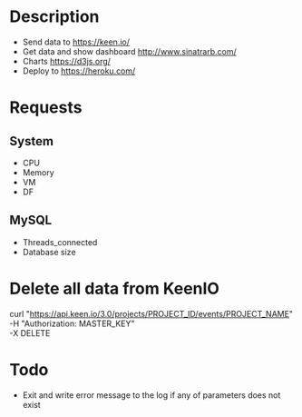 # Description
- Send data to https://keen.io/
- Get data and show dashboard http://www.sinatrarb.com/
- Charts https://d3js.org/
- Deploy to https://heroku.com/

# Requests
## System
- CPU
- Memory
- VM
- DF

## MySQL
- Threads_connected
- Database size

# Delete all data from KeenIO
curl "https://api.keen.io/3.0/projects/PROJECT_ID/events/PROJECT_NAME" \
  -H "Authorization: MASTER_KEY" \
  -X DELETE

# Todo
- Exit and write error message to the log if any of parameters does not exist
